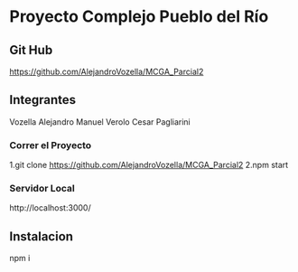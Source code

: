 # Proyecto Complejo Pueblo del Río

## Git Hub 
https://github.com/AlejandroVozella/MCGA_Parcial2

## Integrantes 

Vozella Alejandro 
Manuel Verolo
Cesar Pagliarini 

### Correr el Proyecto 

1.git clone https://github.com/AlejandroVozella/MCGA_Parcial2
2.npm start 

### Servidor Local 
http://localhost:3000/

## Instalacion
npm i 


